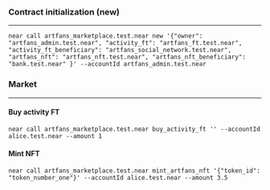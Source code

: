 ### Contract initialization (new)

---

```
near call artfans_marketplace.test.near new '{"owner": "artfans_admin.test.near", "activity_ft": "artfans_ft.test.near", "activity_ft_beneficiary": "artfans_social_network.test.near", "artfans_nft": "artfans_nft.test.near", "artfans_nft_beneficiary": "bank.test.near" }' --accountId artfans_admin.test.near
```


### Market

---

#### Buy activity FT

```
near call artfans_marketplace.test.near buy_activity_ft '' --accountId alice.test.near --amount 1
```

#### Mint NFT

```
near call artfans_marketplace.test.near mint_artfans_nft '{"token_id": "token_number_one"}' --accountId alice.test.near --amount 3.5
```